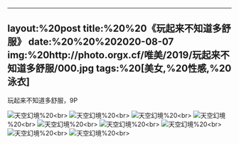 ﻿---
layout:%20post
title:%20%20《玩起来不知道多舒服》
date:%20%20%202020-08-07
img:%20http://photo.orgx.cf/唯美/2019/玩起来不知道多舒服/000.jpg
tags:%20[美女,%20性感,%20泳衣]
---

玩起来不知道多舒服，9P

![天空幻境](http://photo.orgx.cf/唯美/2019/玩起来不知道多舒服/001.jpg%20''天空幻境'')%20<br>
![天空幻境](http://photo.orgx.cf/唯美/2019/玩起来不知道多舒服/002.jpg%20''天空幻境'')%20<br>
![天空幻境](http://photo.orgx.cf/唯美/2019/玩起来不知道多舒服/003.jpg%20''天空幻境'')%20<br>
![天空幻境](http://photo.orgx.cf/唯美/2019/玩起来不知道多舒服/004.jpg%20''天空幻境'')%20<br>
![天空幻境](http://photo.orgx.cf/唯美/2019/玩起来不知道多舒服/005.jpg%20''天空幻境'')%20<br>
![天空幻境](http://photo.orgx.cf/唯美/2019/玩起来不知道多舒服/006.jpg%20''天空幻境'')%20<br>
![天空幻境](http://photo.orgx.cf/唯美/2019/玩起来不知道多舒服/007.jpg%20''天空幻境'')%20<br>
![天空幻境](http://photo.orgx.cf/唯美/2019/玩起来不知道多舒服/008.jpg%20''天空幻境'')%20<br>
![天空幻境](http://photo.orgx.cf/唯美/2019/玩起来不知道多舒服/009.jpg%20''天空幻境'')%20<br>
